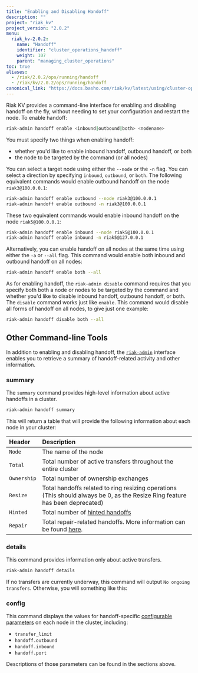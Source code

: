 ```yaml
---
title: "Enabling and Disabling Handoff"
description: ""
project: "riak_kv"
project_version: "2.0.2"
menu:
  riak_kv-2.0.2:
    name: "Handoff"
    identifier: "cluster_operations_handoff"
    weight: 107
    parent: "managing_cluster_operations"
toc: true
aliases:
  - /riak/2.0.2/ops/running/handoff
  - /riak/kv/2.0.2/ops/running/handoff
canonical_link: "https://docs.basho.com/riak/kv/latest/using/cluster-operations/handoff"
---
```


Riak KV provides a command-line interface for enabling and disabling handoff on the fly, without needing to set your configuration and restart the node. To
enable handoff:

```bash
riak-admin handoff enable <inbound|outbound|both> <nodename>
```

You must specify two things when enabling handoff:

* whether you'd like to enable inbound handoff, outbound handoff, or
    both
* the node to be targeted by the command (or all nodes)

You can select a target node using either the `--node` or the `-n` flag.
You can select a direction by specifying `inbound`, `outbound`, or
`both`. The following equivalent commands would enable outbound handoff
on the node `riak3@100.0.0.1`:

```bash
riak-admin handoff enable outbound --node riak3@100.0.0.1
riak-admin handoff enable outbound -n riak3@100.0.0.1
```

These two equivalent commands would enable inbound handoff on the node
`riak5@100.0.0.1`:

```bash
riak-admin handoff enable inbound --node riak5@100.0.0.1
riak-admin handoff enable inbound -n riak5@127.0.0.1
```

Alternatively, you can enable handoff on all nodes at the same time
using either the `-a` or `--all` flag. This command would enable both
inbound and outbound handoff on all nodes:

```bash
riak-admin handoff enable both --all
```

As for enabling handoff, the `riak-admin disable` command requires that
you specify both both a node or nodes to be targeted by the command and
whether you'd like to disable inbound handoff, outbound handoff, or
both. The `disable` command works just like `enable`. This command
would disable all forms of handoff on all nodes, to give just one
example:

```bash
riak-admin handoff disable both --all
```

## Other Command-line Tools

In addition to enabling and disabling handoff, the
[`riak-admin`](/riak/kv/2.0.2/using/admin/riak-admin/) interface enables you to
retrieve a summary of handoff-related activity and other information.

### summary

The `summary` command provides high-level information about active
handoffs in a cluster.

```bash
riak-admin handoff summary
```

This will return a table that will provide the following information
about each node in your cluster:

Header | Description
:------|:-----------
`Node` | The name of the node
`Total` | Total number of active transfers throughout the entire cluster
`Ownership` | Total number of ownership exchanges
`Resize` | Total handoffs related to ring resizing operations (This should always be 0, as the Resize Ring feature has been deprecated)
`Hinted` | Total number of <a href="ops/running/handoff#types-of-handoff">hinted handoffs</a>
`Repair` | Total repair-related handoffs. More information can be found [here](https://github.com/basho/riak_core/commit/036e409eb83903315dd43a37c7a93c9256863807).

### details

This command provides information only about active transfers.

```bash
riak-admin handoff details
```

If no transfers are currently underway, this command will output `No
ongoing transfers`. Otherwise, you will something like this:

### config

This command displays the values for handoff-specific [configurable parameters](/riak/kv/2.0.2/configuring/reference/#intra-cluster-handoff) on each node in
the cluster, including:

* `transfer_limit`
* `handoff.outbound`
* `handoff.inbound`
* `handoff.port`

Descriptions of those parameters can be found in the sections above.
